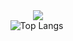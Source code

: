 <!--<div align="center">
  <img src="http://github-readme-streak-stats.herokuapp.com?user=LeovanGit&theme=dark&background=000000)" title="GitHub Streak" alt="GitHub Streak"/>&nbsp;
</div>-->

<div align="center">
  <img src="https://github-readme-stats.vercel.app/api?username=LeovanGit&show_icons=true&count_private=true&hide_border=true" align="center" />
</div>

<div align="center">
  <img src="https://github-readme-stats.vercel.app/api/top-langs/?username=LeovanGit&layout=compact&theme=vision-friendly-dark" title="Top Langs" alt="Top Langs"/>&nbsp;
</div>
